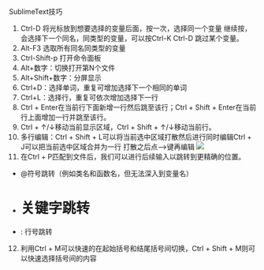 SublimeText技巧
1. Ctrl-D 将光标放到想要选择的变量后面，按一次，选择同一个变量
继续按，会选择下一个同名，同类型的变量，可以按Ctrl-K Ctrl-D 跳过某个变量。
2. Alt-F3 选取所有同名同类型的变量
3. Ctrl-Shift-p 打开命令面板
4. Alt+数字：切换打开第N个文件
5. Alt+Shift+数字：分屏显示
6. Ctrl+D：选择单词，重复可增加选择下一个相同的单词
7. Ctrl+L：选择行，重复可依次增加选择下一行
8. Ctrl + Enter在当前行下面新增一行然后跳至该行；Ctrl + Shift + Enter在当前行上面增加一行并跳至该行。
9. Ctrl + ↑/↓移动当前显示区域，Ctrl + Shift + ↑/↓移动当前行。
10. 多行编辑：Ctrl + Shift + L可以将当前选中区域打散然后进行同时编辑Ctrl + J可以把当前选中区域合并为一行
打散之后点——>键再编辑 
 ![](http://i.imgur.com/BjaFunk.gif)
11. 在Ctrl + P匹配到文件后，我们可以进行后续输入以跳转到更精确的位置。
- @符号跳转（例如类名和函数名，但无法深入到变量名）
- # 关键字跳转
- : 行号跳转

12. 利用Ctrl + M可以快速的在起始括号和结尾括号间切换，Ctrl + Shift + M则可以快速选择括号间的内容
 
